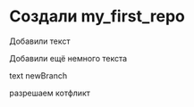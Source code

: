 ﻿# Создали my_first_repo

Добавили текст

Добавили ещё немного текста

text newBranch

разрешаем котфликт

